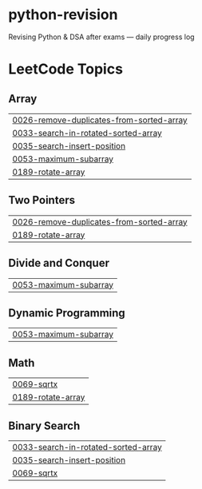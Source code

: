 # python-revision
Revising Python &amp; DSA after exams — daily progress log

<!---LeetCode Topics Start-->
# LeetCode Topics
## Array
|  |
| ------- |
| [0026-remove-duplicates-from-sorted-array](https://github.com/arihantVIT/python-revision/tree/master/0026-remove-duplicates-from-sorted-array) |
| [0033-search-in-rotated-sorted-array](https://github.com/arihantVIT/python-revision/tree/master/0033-search-in-rotated-sorted-array) |
| [0035-search-insert-position](https://github.com/arihantVIT/python-revision/tree/master/0035-search-insert-position) |
| [0053-maximum-subarray](https://github.com/arihantVIT/python-revision/tree/master/0053-maximum-subarray) |
| [0189-rotate-array](https://github.com/arihantVIT/python-revision/tree/master/0189-rotate-array) |
## Two Pointers
|  |
| ------- |
| [0026-remove-duplicates-from-sorted-array](https://github.com/arihantVIT/python-revision/tree/master/0026-remove-duplicates-from-sorted-array) |
| [0189-rotate-array](https://github.com/arihantVIT/python-revision/tree/master/0189-rotate-array) |
## Divide and Conquer
|  |
| ------- |
| [0053-maximum-subarray](https://github.com/arihantVIT/python-revision/tree/master/0053-maximum-subarray) |
## Dynamic Programming
|  |
| ------- |
| [0053-maximum-subarray](https://github.com/arihantVIT/python-revision/tree/master/0053-maximum-subarray) |
## Math
|  |
| ------- |
| [0069-sqrtx](https://github.com/arihantVIT/python-revision/tree/master/0069-sqrtx) |
| [0189-rotate-array](https://github.com/arihantVIT/python-revision/tree/master/0189-rotate-array) |
## Binary Search
|  |
| ------- |
| [0033-search-in-rotated-sorted-array](https://github.com/arihantVIT/python-revision/tree/master/0033-search-in-rotated-sorted-array) |
| [0035-search-insert-position](https://github.com/arihantVIT/python-revision/tree/master/0035-search-insert-position) |
| [0069-sqrtx](https://github.com/arihantVIT/python-revision/tree/master/0069-sqrtx) |
<!---LeetCode Topics End-->